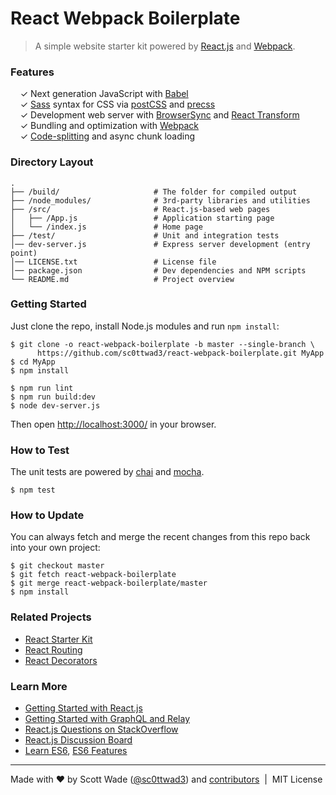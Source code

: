 # React Webpack Boilerplate



> A simple website starter kit powered by [React.js](http://facebook.github.io/react/)
> and [Webpack](http://webpack.github.io/).


### Features

&nbsp; &nbsp; ✓ Next generation JavaScript with [Babel](https://github.com/babel/babel)<br>
&nbsp; &nbsp; ✓ [Sass](http://sass-lang.com/) syntax for CSS via [postCSS](https://github.com/postcss/postcss) and [precss](https://github.com/jonathantneal/precss)<br>
&nbsp; &nbsp; ✓ Development web server with [BrowserSync](http://www.browsersync.io) and [React Transform](https://github.com/gaearon/babel-plugin-react-transform)<br>
&nbsp; &nbsp; ✓ Bundling and optimization with [Webpack](http://webpack.github.io/)<br>
&nbsp; &nbsp; ✓ [Code-splitting](https://github.com/webpack/docs/wiki/code-splitting) and async chunk loading<br>


### Directory Layout

```
.
├── /build/                     # The folder for compiled output
├── /node_modules/              # 3rd-party libraries and utilities
├── /src/                       # React.js-based web pages
│   ├── /App.js                 # Application starting page
│   └── /index.js               # Home page
├── /test/                      # Unit and integration tests
│── dev-server.js               # Express server development (entry point)
│── LICENSE.txt                 # License file
│── package.json                # Dev dependencies and NPM scripts
└── README.md                   # Project overview
```

### Getting Started

Just clone the repo, install Node.js modules and run `npm install`:

```
$ git clone -o react-webpack-boilerplate -b master --single-branch \
      https://github.com/sc0ttwad3/react-webpack-boilerplate.git MyApp
$ cd MyApp
$ npm install

$ npm run lint
$ npm run build:dev
$ node dev-server.js
```

Then open [http://localhost:3000/](http://localhost:3000/) in your browser.

### How to Test

The unit tests are powered by [chai](http://chaijs.com/) and [mocha](http://mochajs.org/).

```
$ npm test
```

### How to Update

You can always fetch and merge the recent changes from this repo back into
your own project:

```shell
$ git checkout master
$ git fetch react-webpack-boilerplate
$ git merge react-webpack-boilerplate/master
$ npm install
```
### Related Projects

  * [React Starter Kit](https://github.com/kriasoft/react-starter-kit)
  * [React Routing](https://github.com/kriasoft/react-routing)
  * [React Decorators](https://github.com/kriasoft/react-decorators)

### Learn More

  * [Getting Started with React.js](http://facebook.github.io/react/)
  * [Getting Started with GraphQL and Relay](https://quip.com/oLxzA1gTsJsE)
  * [React.js Questions on StackOverflow](http://stackoverflow.com/questions/tagged/reactjs)
  * [React.js Discussion Board](https://discuss.reactjs.org/)
  * [Learn ES6](https://babeljs.io/docs/learn-es6/), [ES6 Features](https://github.com/lukehoban/es6features#readme)

---
Made with ♥ by Scott Wade ([@sc0ttwad3](https://twitter.com/sc0ttwad3)) and [contributors](https://github.com/sc0ttwad3/react-webpack-boilerplate/graphs/contributors) &nbsp;|&nbsp; MIT License
